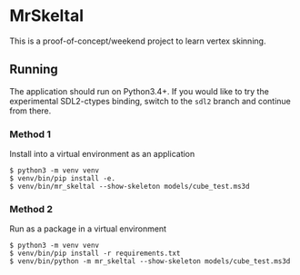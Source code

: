 # MrSkeltal
This is a proof-of-concept/weekend project to learn vertex skinning.

## Running
The application should run on Python3.4+. If you would like to try the experimental SDL2-ctypes binding, switch to the `sdl2` branch and continue from there.

### Method 1
Install into a virtual environment as an application

    $ python3 -m venv venv
    $ venv/bin/pip install -e.
    $ venv/bin/mr_skeltal --show-skeleton models/cube_test.ms3d

### Method 2
Run as a package in a virtual environment

    $ python3 -m venv venv
    $ venv/bin/pip install -r requirements.txt
    $ venv/bin/python -m mr_skeltal --show-skeleton models/cube_test.ms3d
